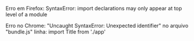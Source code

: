 Erro em Firefox:
SyntaxError: import declarations may only appear at top level of a module

Erro no Chrome:
"Uncaught SyntaxError: Unexpected identifier"  no arquivo "bundle.js" linha: import Title from './app'
